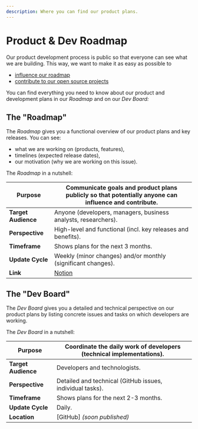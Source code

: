 ```yaml
---
description: Where you can find our product plans.
---
```


# Product & Dev Roadmap

Our product development process is public so that everyone can see what we are building. This way, we want to make it as easy as possible to

* [influence our roadmap](https://github.com/walt-id/.github/discussions/2)
* [contribute to our open source projects](contribute.md)

You can find everything you need to know about our product and development plans in our _Roadmap_ and on our _Dev Board:_

## The "Roadmap"

The _Roadmap_ gives you a functional overview of our product plans and key releases. You can see:

* what we are working on (products, features),
* timelines (expected release dates),
* our motivation (why we are working on this issue).

The _Roadmap_ in a nutshell:

| **Purpose**         | Communicate goals and product plans publicly so that potentially anyone can influence and contribute. |
| ------------------- | ----------------------------------------------------------------------------------------------------- |
| **Target Audience** | Anyone (developers, managers, business analysts, researchers).                                        |
| **Perspective**     | High-level and functional (incl. key releases and benefits).                                          |
| **Timeframe**       | Shows plans for the next 3 months.                                                                    |
| **Update Cycle**    | Weekly (minor changes) and/or monthly (significant changes).                                          |
| **Link**            | [Notion](https://www.notion.so/fcde1687baab42378b3047d4a22eeaca?v=1140dd17c17b4726a70cc1465d20866d)   |

## The "Dev Board"

The _Dev Board_ gives you a detailed and technical perspective on our product plans by listing concrete issues and tasks on which developers are working.

The _Dev Board_ in a nutshell:

| **Purpose**         | Coordinate the daily work of developers (technical implementations). |
| ------------------- | -------------------------------------------------------------------- |
| **Target Audience** | Developers and technologists.                                        |
| **Perspective**     | Detailed and technical (GitHub issues, individual tasks).            |
| **Timeframe**       | Shows plans for the next 2-3 months.                                 |
| **Update Cycle**    | Daily.                                                               |
| **Location**        | \[GitHub] _(soon published)_                                         |

